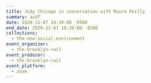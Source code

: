 ```yaml
---
title: Judy Chicago in conversation with Maura Reilly
summary: asdf
date: 2020-12-07 18:39:00 -0500
end_date: 2020-12-07 18:39:00 -0500
collections:
  - the-new-social-environment
event_organizer:
  - the-brooklyn-rail
event_producer:
  - the-brooklyn-rail
event_platform:
  - zoom
---
```

